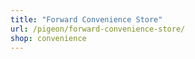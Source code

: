 ```yaml
---
title: "Forward Convenience Store"
url: /pigeon/forward-convenience-store/
shop: convenience
---
```

